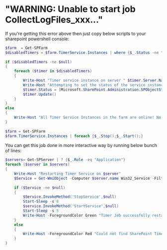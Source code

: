# "WARNING: Unable to start job CollectLogFiles_xxx..." 

If you're getting this error above then just copy below scripts to your sharepoint powershell console: 

```powershell
$farm  = Get-SPFarm
$disabledTimers = $farm.TimerService.Instances | where {$_.Status -ne "Online"}
 
if ($disabledTimers -ne $null)
{ 
    foreach ($timer in $disabledTimers)
    { 
        Write-Host "Timer service instance on server " $timer.Server.Name " is not Online. Current status:" $timer.Status
        Write-Host "Attempting to set the status of the service instance to online"
        $timer.Status = [Microsoft.SharePoint.Administration.SPObjectStatus]::Online
        $timer.Update()
    } 
} 
else 
{ 
    Write-Host "All Timer Service Instances in the farm are online! No problems found" 
}
 
$farm = Get-SPFarm
$farm.TimerService.Instances | foreach {$_.Stop();$_.Start();}
```

You can get this job done in more interactive way by running below bunch of lines: 

```powershell
$servers= Get-SPServer | ? {$_.Role -eq "Application"}
foreach ($server in $servers)
{
    Write-Host "Restarting Timer Service on $server"
    $Service = Get-WmiObject -Computer $server.name Win32_Service -Filter "Name='SPTimerV4'"
 
    if ($Service -ne $null)
    {
        $Service.InvokeMethod('StopService',$null)
        Start-Sleep -s 8
        $service.InvokeMethod('StartService',$null)
        Start-Sleep -s 5
        Write-Host -ForegroundColor Green "Timer Job successfully restarted on $server"
    }
    else
    { 
        Write-Host -ForegroundColor Red "Could not find SharePoint Timer Service on $server"
    }
}
```
